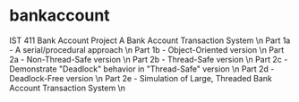 # bankaccount
IST 411 Bank Account Project
A Bank Account Transaction System
 \n
Part 1a - A serial/procedural approach \n
Part 1b - Object-Oriented version \n
Part 2a - Non-Thread-Safe version \n
Part 2b - Thread-Safe version \n
Part 2c - Demonstrate "Deadlock" behavior in "Thread-Safe" version \n
Part 2d - Deadlock-Free version \n
Part 2e - Simulation of Large, Threaded Bank Account Transaction System \n
